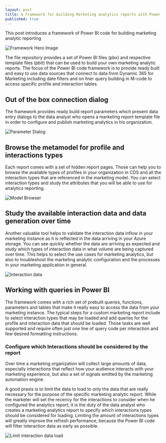 ```yaml
---
layout: post
title: A framework for building Marketing analytics reports with Power BI
published: true
---
```

This post introduces a framework of Power BI code for building marketing analytic reporting

![Framework Hero Image]({{site.baseurl}}/images/Framework-Hero1.png)

The file repository provides a set of Power BI files (pbx) and respective template files (pbit) that can be used to build your own marketing analytic reports.
The focus of the Power BI code framework is to provide ready built and easy to use data sources that connect to data from Dynamic 365 for Marketing including date filters and on liner query building in M-code to access specific profile and interaction tables. 

## Out of the box connection dialog
The framework provides ready build report parameters which present data entry dialogs to the data analyst who opens a marketing report template file in order to configure and publish marketing analytics in his organization.

![Parameter Dialog]({{site.baseurl}}/images/Framework-ParameterDialog.png)


## Browse the metamodel for profile and interactions types
Each report comes with a set of hidden report pages. Those can help you to browse the available types of profiles in your organization in CDS and all the interaction types that are referenced in the marketing model. You can select interaction types and study the attributes that you will be able to use for analytics reporting. 

![Model Browser]({{site.baseurl}}/images/Framework-MetaBrowser.png)


## Study the available interaction data and data generation over time
Another valuable tool helps to validate the interaction data inflow in your marketing instance as it is reflected in the data arriving in your Azure storage. You can see quickly whether the data are arriving as expected and study which types of interaction data in what volume are being captured over time.
This helps to select the use cases for marketing analytics, but also to troubleshoot the marketing analytic configuration and the processes in your marketing application in general.           

![Interaction data]({{site.baseurl}}/images/Framework-InteractionDataFlow.png)


## Working with queries in Power BI
The framework comes with a rich set of prebuilt queries, functions, parameters and tables that make it really easy to access the data from your marketing instance.
The typical steps for a custom marketing report include to select interaction types that may be loaded and add queries for the profile and interaction data that should be loaded. Those tasks are well supported and require often just one line of query code per interaction and few desired formatting instructions.


### Configure which Interactions should be considered by the report
Over time a marketing organization will collect large amounts of data, especially interactions that reflect how your audience interacts with your marketing experience, but also a set of signals emitted by the marketing automation engine.

A good praxis is to limit the data to load to only the data that are really necessary for the purpose of the specific marketing analytic report. While the marketer will set the recency for the interactions to consider when he configured the analytics report, it is the duty of the data analyst who creates a marketing analytics report to specify which interactions types should be considered for loading. Limiting the amount of interactions types will greatly improve the refresh performance, because the Power BI code will filter interaction data as early as possible.  

![Limit interaction data load]({{site.baseurl}}/images/Framework-InteractionConfiguration.png)
